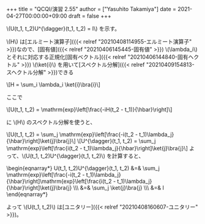 +++
title = "QCQI/演習 2.55"
author = ["Yasuhito Takamiya"]
date = 2021-04-27T00:00:00+09:00
draft = false
+++

\\(U(t\_1, t\_2)U^{\dagger}(t\_1, t\_2) = I\\) を示す。

\\(H\\) は[エルミート演算子]({{< relref "20210408114955-エルミート演算子" >}})なので、[固有値]({{< relref "20210406145445-固有値" >}}) \\(\lambda\_i\\) とそれに対応する正規化[固有ベクトル]({{< relref "20210406144840-固有ヘクトル" >}}) \\(\ket{i}\\) を用いて[スペクトル分解]({{< relref "20210409154813-スヘクトル分解" >}})できる

\\[H = \sum\_i \lambda\_i \ket{i}\bra{i}\\]

ここで

\\[U(t\_1, t\_2) = \mathrm{exp}\left[\frac{-iH(t\_2 - t\_1)}{\hbar}\right]\\]

に \\(H\\) のスペクトル分解を使うと、

\\[U(t\_1, t\_2) = \sum\_j \mathrm{exp}\left[\frac{-i(t\_2 - t\_1)\lambda\_j}{\hbar}\right]\ket{j}\bra{j}\\]
\\[U^{\dagger}(t\_1, t\_2) = \sum\_j \mathrm{exp}\left[\frac{i(t\_2 - t\_1)\lambda\_j}{\hbar}\right]\ket{j}\bra{j}\\]
よって、\\(U(t\_1, t\_2)U^{\dagger}(t\_1, t\_2)\\) を計算すると、

\begin{eqnarray\*}
  U(t\_1, t\_2)U^{\dagger}(t\_1, t\_2) &=& \sum\_j \mathrm{exp}\left[\frac{-i(t\_2 - t\_1)\lambda\_j}{\hbar}\right]\mathrm{exp}\left[\frac{i(t\_2 - t\_1)\lambda\_j}{\hbar}\right]\ket{j}\bra{j} \\\\\\
    &=& \sum\_j \ket{j}\bra{j} \\\\\\
    &=& I
\end{eqnarray\*}

よって \\(U(t\_1, t\_2)\\) は[ユニタリー]({{< relref "20210408160607-ユニタリー" >}})。
